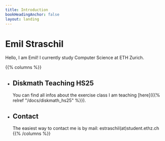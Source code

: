```yaml
---
title: Introduction
bookHeadingAnchor: false
layout: landing
---
```


<div class="book-hero">

# Emil Straschil

Hello, I am Emil! I currently study Computer Science at ETH Zurich.

</div>

{{% columns %}}
- ## Diskmath Teaching HS25
  You can find all infos about the exercise class I am teaching [here]({{% relref "/docs/diskmath_hs25" %}}).

- ## Contact
  The easiest way to contact me is by mail: estraschil(at)student.ethz.ch
{{% /columns %}}
